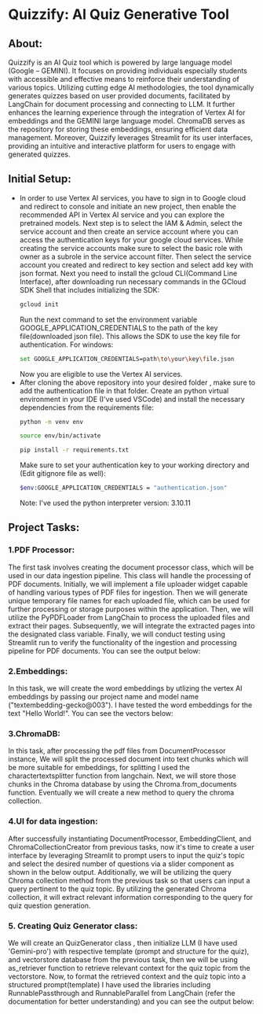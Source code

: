 # Quizzify: AI Quiz Generative Tool
## About:
Quizzify is an AI Quiz tool which is powered by large language model (Google – GEMINI). It focuses on providing individuals especially students with accessible and effective means to reinforce their understanding of various topics. Utilizing cutting edge AI methodologies, the tool dynamically generates quizzes based on user provided documents, facilitated by LangChain for document processing and connecting to LLM. It further enhances the learning experience through the integration of Vertex AI for embeddings and the GEMINI large language model. ChromaDB serves as the repository for storing these embeddings, ensuring efficient data management. Moreover, Quizzify leverages Streamlit for its user interfaces, providing an intuitive and interactive platform for users to engage with generated quizzes.
## Initial Setup:
* In order to use Vertex AI services, you have to sign in to Google cloud and redirect to console and initiate an new project, then enable the recommended API in Vertex AI service and you can explore the pretrained models. Next step is to select the IAM & Admin, select the service account and then create an service account where you can access the authentication keys for your google cloud services. While creating the service accounts make sure to select the basic role with owner as a subrole in the service account filter. Then select the service account you created and redirect to key section and select add key with json format. Next you need to install the gcloud CLI(Command Line Interface), after downloading run necessary commands in the GCloud SDK Shell that includes initializing the SDK: 
  ```sh
  gcloud init
  ```
  Run the next command to set the environment variable GOOGLE_APPLICATION_CREDENTIALS to the path of the key file(downloaded json file). This allows the SDK to use the key file for authentication.
  For windows:
  ```sh
  set GOOGLE_APPLICATION_CREDENTIALS=path\to\your\key\file.json
  ```
  Now you are eligible to use the Vertex AI services.
* After cloning the above repository into your desired folder , make sure to add the authentication file in that folder. Create an python virtual environment in your IDE (I've used VSCode) and install the necessary dependencies from the requirements file:
  ```sh
  python -m venv env
  ```
  ```sh
  source env/bin/activate
  ```
  ```sh
  pip install -r requirements.txt
  ```
  Make sure to set your authentication key to your working directory and (Edit gitignore file as well):
  ```sh
  $env:GOOGLE_APPLICATION_CREDENTIALS = "authentication.json"
  ```
  Note: I've used the python interpreter version: 3.10.11
## Project Tasks:
### 1.PDF Processor:
The first task involves creating the document processor class, which will be used in our data ingestion pipeline. This class will handle the processing of PDF documents. Initially, we will implement a file uploader widget capable of handling various types of PDF files for ingestion. Then we will generate unique temporary file names for each uploaded file, which can be used for further processing or storage purposes within the application. Then, we will utilize the PyPDFLoader from LangChain to process the uploaded files and extract their pages. Subsequently, we will integrate the extracted pages into the designated class variable. Finally, we will conduct testing using Streamlit run to verify the functionality of the ingestion and processing pipeline for PDF documents. You can see the output below:


### 2.Embeddings:
In this task, we will create the word embeddings by utlizing the vertex AI embeddings by passing our project name and model name ("textembedding-gecko@003"). I have tested the word embeddings for the text "Hello World!". You can see the vectors below:

### 3.ChromaDB:
In this task, after processing the pdf files from DocumentProcessor instance, We will split the processed document into text chunks which will be more suitable for embeddings, for splitting I used the charactertextsplitter function from langchain. Next, we will store those chunks in the Chroma database by using the Chroma.from_documents function. Eventually we will create a new method to query the chroma collection.


### 4.UI for data ingestion:
After successfully instantiating DocumentProcessor, EmbeddingClient, and ChromaCollectionCreator from previous tasks, now it's time to create a user interface by leveraging Streamlit to prompt users to input the quiz's topic and select the desired number of questions via a slider component as shown in the below output. Additionally, we will be utilizing the query Chroma collection method from the previous task so that users can input a query pertinent to the quiz topic. By utilizing the generated Chroma collection, it will extract relevant information corresponding to the query for quiz question generation.


### 5. Creating Quiz Generator class:
We will create an QuizGenerator class , then initialize LLM (I have used 'Gemini-pro') with respective template (prompt and structure for the quiz), and vectorstore database from the previous task, then we will be using as_retriever function to retrieve relevant context for the quiz topic from the vectorstore. Now, to format the retrieved context and the quiz topic into a structured prompt(template) I have used the libraries including RunnablePassthrough and RunnableParallel from LangChain (refer the documentation for better understanding) and you can see the output below:

  

